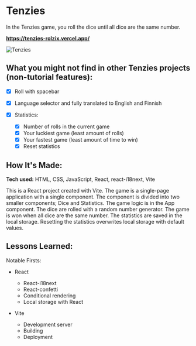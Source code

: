# Tenzies

In the Tenzies game, you roll the dice until all dice are the same number.

**https://tenzies-rolzix.vercel.app/**

![Tenzies](https://github.com/Rolzix/Tenzies/assets/107266349/426e3c94-6c34-474f-a6aa-b19a79616d89)

## What you might not find in other Tenzies projects (non-tutorial features):

- [x] Roll with spacebar
- [x] Language selector and fully translated to English and Finnish

- [x] Statistics:
  - [x] Number of rolls in the current game
  - [x] Your luckiest game (least amount of rolls)
  - [x] Your fastest game (least amount of time to win)
  - [x] Reset statistics

## How It's Made:

**Tech used:** HTML, CSS, JavaScript, React, react-i18next, Vite

This is a React project created with Vite. The game is a single-page application with a single component. The component is divided into two smaller components; Dice and Statistics. The game logic is in the App component. The dice are rolled with a random number generator. The game is won when all dice are the same number. The statistics are saved in the local storage. Resetting the statistics overwrites local storage with default values.

## Lessons Learned:

Notable Firsts:

- React

  - React-i18next
  - React-confetti
  - Conditional rendering
  - Local storage with React

- Vite
  - Development server
  - Building
  - Deployment
